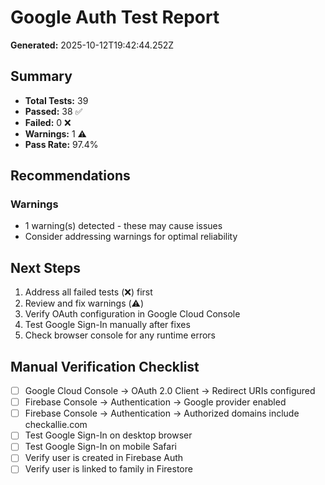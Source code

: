 # Google Auth Test Report

**Generated:** 2025-10-12T19:42:44.252Z

## Summary

- **Total Tests:** 39
- **Passed:** 38 ✅
- **Failed:** 0 ❌
- **Warnings:** 1 ⚠️
- **Pass Rate:** 97.4%

## Recommendations

### Warnings
- 1 warning(s) detected - these may cause issues
- Consider addressing warnings for optimal reliability

## Next Steps

1. Address all failed tests (❌) first
2. Review and fix warnings (⚠️)
3. Verify OAuth configuration in Google Cloud Console
4. Test Google Sign-In manually after fixes
5. Check browser console for any runtime errors

## Manual Verification Checklist

- [ ] Google Cloud Console → OAuth 2.0 Client → Redirect URIs configured
- [ ] Firebase Console → Authentication → Google provider enabled
- [ ] Firebase Console → Authentication → Authorized domains include checkallie.com
- [ ] Test Google Sign-In on desktop browser
- [ ] Test Google Sign-In on mobile Safari
- [ ] Verify user is created in Firebase Auth
- [ ] Verify user is linked to family in Firestore
